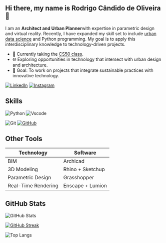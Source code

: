 ## Hi there, my name is **Rodrigo Cândido de Oliveira** 👋

I am an **Architect and Urban Planner**with expertise in parametric design and virtual reality. Recently, I have expanded my skill set to include [urban data science](https://www.responsivecities.com/educacao) and Python programming. My goal is to apply this interdisciplinary knowledge to technology-driven projects.


- 🌱 Currently taking the [CS50 class](https://www.edx.org/learn/computer-science/harvard-university-cs50-s-introduction-to-computer-science).
- 🌐 Exploring opportunities in technology that intersect with urban design and architecture.
- 🎯 Goal: To work on projects that integrate sustainable practices with innovative technology.



[![LinkedIn](https://img.shields.io/badge/LinkedIn-0077B5?style=for-the-badge&logo=linkedin&logoColor=white)](https://www.linkedin.com/in/rodrigocandidodeoliveira/)
[![Instagram](https://img.shields.io/badge/-Instagram-%23E4405F?style=for-the-badge&logo=instagram&logoColor=white)](https://www.instagram.com/rodrigocandidoarq/)

<h2> Skills </h2>

![Python](https://img.shields.io/badge/python-3670A0?style=for-the-badge&logo=python&logoColor=ffdd54)
![Vscode](https://img.shields.io/badge/Vscode-007ACC?style=for-the-badge&logo=visual-studio-code&logoColor=white)

![Git](https://img.shields.io/badge/GIT-E44C30?style=for-the-badge&logo=git&logoColor=white)
[![GitHub](https://img.shields.io/badge/GitHub-000?style=for-the-badge&logo=github&logoColor=30A3DC)](https://docs.github.com/)

<h2> Other Tools </h2>

Technology|Software
--- |  ---
BIM| Archicad
3D Modeling| Rhino + Sketchup
Parametric Design| Grasshopper
Real-Time Rendering | Enscape + Lumion

<h2> GitHub Stats </h2>

![GitHub Stats](https://github-readme-stats.vercel.app/api?username=rodrig-o&theme=transparent&bg_color=000&border_color=30A3DC&show_icons=true&icon_color=30A3DC&title_color=E94D5F&text_color=FFF)

[![GitHub Streak](https://streak-stats.demolab.com/?user=rodrig-o&theme=bear&background=000&border=30A3DC&dates=FFF)](https://git.io/streak-stats)

![Top Langs](https://github-readme-stats-git-masterrstaa-rickstaa.vercel.app/api/top-langs/?username=rodrig-o&layout=compact&bg_color=000&border_color=30A3DC&title_color=E94D5F&text_color=FFF)
